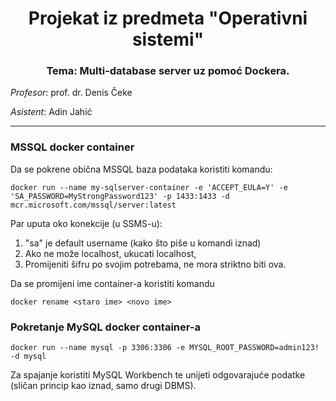 <h1 align = "center" >Projekat iz predmeta "Operativni sistemi"</h1>

<h3 align = "center">Tema: Multi-database server uz pomoć Dockera. </h3>

<i>Profesor</i>: prof. dr. Denis Čeke

<i>Asistent</i>: Adin Jahić
<hr>

<h3> MSSQL docker container </h3>

Da se pokrene obična MSSQL baza podataka koristiti komandu: 

```
docker run --name my-sqlserver-container -e 'ACCEPT_EULA=Y' -e 'SA_PASSWORD=MyStrongPassword123' -p 1433:1433 -d mcr.microsoft.com/mssql/server:latest 
```

Par uputa oko konekcije (u SSMS-u): 

1. "sa" je default username (kako što piše u komandi iznad)
2. Ako ne može localhost, ukucati localhost,<port>
3. Promijeniti šifru po svojim potrebama, ne mora striktno biti ova. 

Da se promijeni ime container-a koristiti komandu 

```
docker rename <staro ime> <novo ime>
```
  
  <h3>Pokretanje MySQL docker container-a </h3>
  
  ```
  docker run --name mysql -p 3306:3306 -e MYSQL_ROOT_PASSWORD=admin123! -d mysql
  ```
  
  Za spajanje koristiti MySQL Workbench te unijeti odgovarajuće podatke (sličan princip kao iznad, samo drugi DBMS). 
